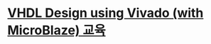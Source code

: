 # <a href="http://inipro.net/goods/goods_view.php?goodsNo=1000618091">VHDL Design using Vivado (with MicroBlaze) 교육</a>
